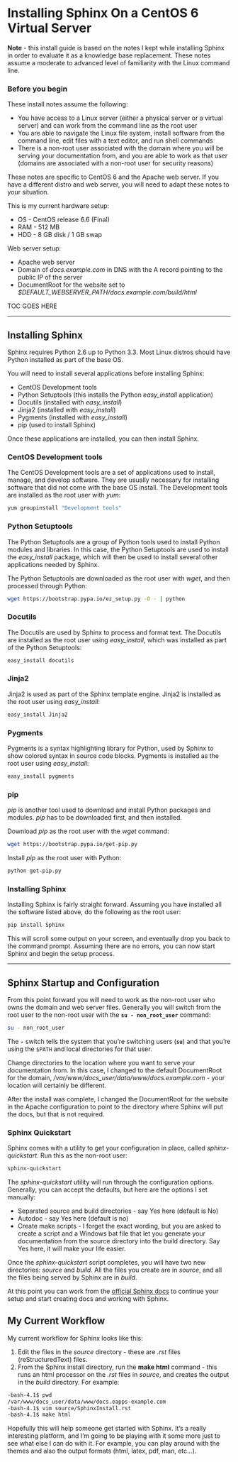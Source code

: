 # Installing Sphinx On a CentOS 6 Virtual Server

**Note** - this install guide is based on the notes I kept while installing Sphinx in order to evaluate it as a knowledge base replacement. These notes assume a moderate to advanced level of familiarity with the Linux command line.  


### Before you begin

These install notes assume the following:

* You have access to a Linux server (either a physical server or a virtual server) and can work from the
command line as the root user
* You are able to navigate the Linux file system, install software from the command line, edit files with
a text editor, and run shell commands
* There is a non-root user associated with the domain where you will be serving your documentation
from, and you are able to work as that user (domains are associated with a non-root user for security
reasons)

These notes are specific to CentOS 6 and the Apache web server. If you have a different distro and
web server, you will need to adapt these notes to your situation.

This is my current hardware setup:

* OS - CentOS release 6.6 (Final)
* RAM - 512 MB
* HDD - 8 GB disk / 1 GB swap

Web server setup:

* Apache web server
* Domain of *docs.example.com* in DNS with the A record pointing to the public IP of the server
* DocumentRoot for the website set to *$DEFAULT_WEBSERVER_PATH/docs.example.com/build/html*

TOC GOES HERE   

---

## Installing Sphinx

Sphinx requires Python 2.6 up to Python 3.3. Most Linux distros should have Python installed as part of the base OS.

You will need to install several applications before installing Sphinx:

* CentOS Development tools
* Python Setuptools (this installs the Python *easy_install* application)
* Docutils (installed with *easy_install*)
* Jinja2 (installed with *easy_install*)
* Pygments (installed with *easy_install*)
* pip (used to install Sphinx)

Once these applications are installed, you can then install Sphinx.

### CentOS Development tools

The CentOS Development tools are a set of applications used to install, manage, and develop software.
They are usually necessary for installing software that did not come with the base OS install.
The Development tools are installed as the root user with *yum*:

```sh
yum groupinstall "Development tools"
```

### Python Setuptools

The Python Setuptools are a group of Python tools used to install Python modules and libraries. In this case, the Python Setuptools are used to install the *easy_install* package, which will then be used to install several other applications needed by Sphinx.

The Python Setuptools are downloaded as the root user with *wget*, and then processed through Python:

```sh
wget https://bootstrap.pypa.io/ez_setup.py -O - | python
```

### Docutils

The Docutils are used by Sphinx to process and format text.  The Docutils are installed as the root user using *easy_install*, which was installed as part of the Python Setuptools:

```sh
easy_install docutils
```

### Jinja2

Jinja2 is used as part of the Sphinx template engine.  Jinja2 is installed as the root user using *easy_install*:

```sh
easy_install Jinja2
```

### Pygments

Pygments is a syntax highlighting library for Python, used by Sphinx to show colored syntax in source code blocks.  Pygments is installed as the root user using *easy_install*:

```sh
easy_install pygments
```

### pip

*pip* is another tool used to download and install Python packages and modules. *pip* has to be downloaded first, and then installed.

Download *pip* as the root user with the *wget* command:

```sh
wget https://bootstrap.pypa.io/get-pip.py
```

Install *pip* as the root user with Python:

```sh
python get-pip.py
```


### Installing Sphinx

Installing Sphinx is fairly straight forward. Assuming you have installed all the software listed above, do the following as the root user:

```sh
pip install Sphinx
```

This will scroll some output on your screen, and eventually drop you back to the command prompt. Assuming there are no errors, you can now start Sphinx and begin the setup process.

---

## Sphinx Startup and Configuration

From this point forward you will need to work as the non-root user who owns the domain and web server files. Generally you will switch from the root user to the non-root user with the **`su - non_root_user`** command:

```sh
su - non_root_user
```

The **`-`** switch tells the system that you’re switching users (**`su`**) and that you’re using the `$PATH` and local
directories for that user.

Change directories to the location where you want to serve your documentation from. In this case, I changed to the default DocumentRoot for the domain, */var/www/docs_user/data/www/docs.example.com* - your location will certainly be different. 

After the install was complete, I changed the DocumentRoot for the website in the Apache configuration to point to the directory where Sphinx will put the docs, but that is not required.

### Sphinx Quickstart

Sphinx comes with a utility to get your configuration in place, called *sphinx-quickstart*. Run this as the non-root user:

```sh
sphinx-quickstart
```

The *sphinx-quickstart* utility will run through the configuration options. Generally, you can accept the defaults, but here are the options I set manually:

* Separated source and build directories - say Yes here (default is No)
* Autodoc - say Yes here (default is no)
* Create make scripts - I forget the exact wording, but you are asked to create a script and a Windows
bat file that let you generate your documentation from the source directory into the build directory.
Say Yes here, it will make your life easier.

Once the *sphinx-quickstart* script completes, you will have two new directories: *source* and *build*. All the files you create are in *source*, and all the files being served by Sphinx are in *build*.

At this point you can work from the [official Sphinx docs](http://www.sphinx-doc.org/en/stable/intro.html "Sphinx Intro Docs") to continue your setup and start creating docs and working with Sphinx.

## My Current Workflow

My current workflow for Sphinx looks like this:

1. Edit the files in the *source* directory - these are *.rst* files (reStructuredText) files.
2. From the Sphinx install directory, run the **make html** command - this runs an html processor on the *.rst* files in *source*, and creates the output in the *build* directory.  For example:

```sh
-bash-4.1$ pwd
/var/www/docs_user/data/www/docs.eapps-example.com
-bash-4.1$ vim source/SphinxInstall.rst
-bash-4.1$ make html
```

Hopefully this will help someone get started with Sphinx. It’s a really interesting platform, and I’m going to be playing with it some more just to see what else I can do with it. For example, you can play around with the themes and also the output formats (html, latex, pdf, man, etc...).


